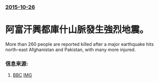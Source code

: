 ### [2015-10-26](/news/2015/10/26/index.md)

##### 
# 阿富汗興都庫什山脈發生強烈地震。 

More than 260 people are reported killed after a major earthquake hits north-east Afghanistan and Pakistan, with many more injured.


### 信息来源:

1. [BBC](http://www.bbc.co.uk/news/world-asia-34636269) [IMG](https://ichef.bbci.co.uk/news/1024/branded_news/1671D/production/_86333919_86333918.jpg)
